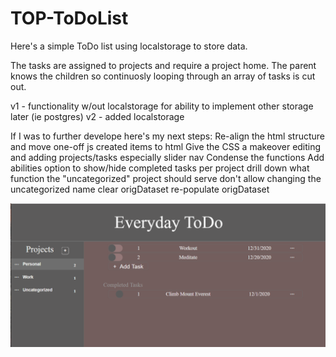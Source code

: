 # TOP-ToDoList

Here's a simple ToDo list using localstorage to store data.

The tasks are assigned to projects and require a project home. The parent knows the children so continuosly looping through an array of tasks is cut out.

v1 - functionality w/out localstorage for ability to implement other storage later (ie postgres)
v2 - added localstorage

If I was to further develope here's my next steps:
    Re-align the html structure and move one-off js created items to html
    Give the CSS a makeover
        editing and adding projects/tasks especially
        slider nav
    Condense the functions
    Add abilities
        option to show/hide completed tasks per project
        drill down what function the "uncategorized" project should serve
        don't allow changing the uncategorized name
        clear origDataset
        re-populate origDataset

![Screenshot](screenshot.PNG)
